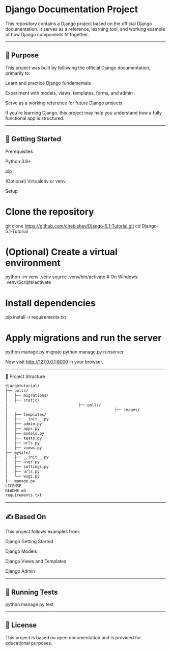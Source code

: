 # Django Documentation Project

This repository contains a Django project based on the official Django documentation. It serves as a reference, learning tool, and working example of how Django components fit together.


---

## 📘 Purpose

This project was built by following the official Django documentation, primarily to:

Learn and practice Django fundamentals

Experiment with models, views, templates, forms, and admin

Serve as a working reference for future Django projects


If you're learning Django, this project may help you understand how a fully functional app is structured.


---

## 🚀 Getting Started

Prerequisites

Python 3.8+

pip

(Optional) Virtualenv or venv


Setup

# Clone the repository
git clone https://github.com/chebishev/Django-5.1-Tutorial.git
cd Django-5.1-Tutorial

# (Optional) Create a virtual environment
python -m venv .venv
source .venv/bin/activate  # On Windows: .venv\Scripts\activate

# Install dependencies
pip install -r requirements.txt

# Apply migrations and run the server
python manage.py migrate
python manage.py runserver

Now visit http://127.0.0.1:8000 in your browser.


---

📁 Project Structure
```bash
djangotutorial/
├── polls/
│   ├── migrations/
│   ├── static/
│								├── polls/
│												├── images/
│   ├── templates/
│   ├── __init__.py
│   ├── admin.py
│   ├── apps.py
│   ├── models.py
│   ├── tests.py
│   ├── urls.py
│   ├── views.py
├── mysite/
│   ├── __init__.py
│   ├── asgi.py
│   ├── settings.py
│   ├── urls.py
│   └── wsgi.py
├── manage.py
LICENSE
README.md
requirements.txt
```
---

## ✍️ Based On

This project follows examples from:

Django Getting Started

Django Models

Django Views and Templates

Django Admin


---


## 🧪 Running Tests

python manage.py test


---

## 📄 License

This project is based on open documentation and is provided for educational purposes.
